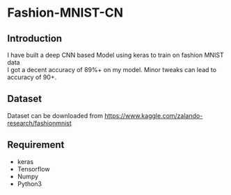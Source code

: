 # Fashion-MNIST-CN
## Introduction
I have built a deep CNN based Model using keras to train on fashion MNIST data<br>
I got a decent accuracy of 89%+ on my model. Minor tweaks can lead to accuracy of 90+.
## Dataset
Dataset can be downloaded from https://www.kaggle.com/zalando-research/fashionmnist
## Requirement
- keras
- Tensorflow
- Numpy
- Python3
